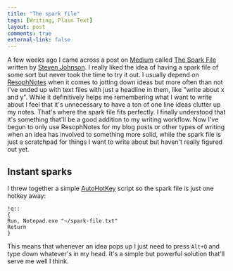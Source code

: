 ```yaml
---
title: "The spark file"
tags: [Writing, Plain Text]
layout: post
comments: true
external-link: false
---
```


A few weeks ago I came across a post on [Medium](https://medium.com/ "Medium") called [The Spark File](https://medium.com/the-writers-room/8d6e7df7ae58 "The Spark File") written by [Steven Johnson](https://medium.com/@stevenbjohnson "Steven Johnson"). I really liked the idea of having a spark file of some sort but never took the time to try it out. I usually depend on [ResophNotes](http://resoph.com/ResophNotes/Welcome.html "ResophNotes") when it comes to jotting down ideas but more often than not I've ended up with text files with just a headline in them, like "write about x and y". While it definitively helps me remembering what I want to write about I feel that it's unnecessary to have a ton of one line ideas clutter up my notes. That's where the spark file fits perfectly. I finally understood that it's something that'll be a good addition to my writing workflow. Now I've begun to only use ResophNotes for my blog posts or other types of writing when an idea has involved to something more solid, while the spark file is just a scratchpad for things I want to write about but haven't really figured out yet.

## Instant sparks

I threw together a simple [AutoHotKey](http://www.autohotkey.com/ "AutoHotKey") script so the spark file is just one hotkey away:

	!q::
	{
	Run, Notepad.exe "~/spark-file.txt"
	Return
	}

This means that whenever an idea pops up I just need to press `Alt+Q` and type down whatever's in my head. It's a simple but powerful solution that'll serve me well I think.
